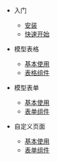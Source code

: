 * 入门

  * [安装](zh-cn/install.md)
  * [快速开始](zh-cn/quick-start.md)

* 模型表格

  * [基本使用](zh-cn/table-usage.md)
  * [表格组件](zh-cn/table-components.md)

* 模型表单

  * [基本使用](zh-cn/form-usage.md)
  * [表单组件](zh-cn/form-components.md)
  
* 自定义页面
  
  * [基本使用](zh-cn/page-usage.md)
  * [表单组件](zh-cn/page-components.md) 